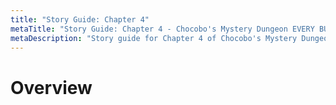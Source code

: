 ```yaml
---
title: "Story Guide: Chapter 4"
metaTitle: "Story Guide: Chapter 4 - Chocobo's Mystery Dungeon EVERY BUDDY! Wiki"
metaDescription: "Story guide for Chapter 4 of Chocobo's Mystery Dungeon EVERY BUDDY!"
---
```


# Overview


